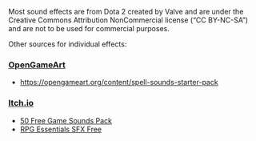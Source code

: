 Most sound effects are from Dota 2 created by Valve and are under the Creative Commons Attribution NonCommercial license (“CC BY-NC-SA”) and are not to be used for commercial purposes.

Other sources for individual effects: 

### [OpenGameArt](https://opengameart.org/)
- https://opengameart.org/content/spell-sounds-starter-pack

###  [Itch.io](https://itch.io/)
- [50 Free Game Sounds Pack](https://placeholder-assets.itch.io/50-free-sounds-pack)
- [RPG Essentials SFX Free](https://leohpaz.itch.io/rpg-essentials-sfx-free)